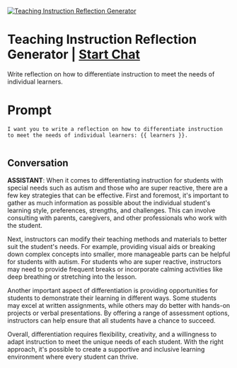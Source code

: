 
[![Teaching Instruction Reflection Generator](https://flow-prompt-covers.s3.us-west-1.amazonaws.com/icon/vintage/vint_2.png)](https://gptcall.net/chat.html?data=%7B%22contact%22%3A%7B%22id%22%3A%22UJazaXgiWf60tnqm9ccP5%22%2C%22flow%22%3Atrue%7D%7D)
# Teaching Instruction Reflection Generator | [Start Chat](https://gptcall.net/chat.html?data=%7B%22contact%22%3A%7B%22id%22%3A%22UJazaXgiWf60tnqm9ccP5%22%2C%22flow%22%3Atrue%7D%7D)
Write reflection on how to differentiate instruction to meet the needs of individual learners.



# Prompt

```
I want you to write a reflection on how to differentiate instruction to meet the needs of individual learners: {{ learners }}. 


```

## Conversation

**ASSISTANT**: When it comes to differentiating instruction for students with special needs such as autism and those who are super reactive, there are a few key strategies that can be effective. First and foremost, it's important to gather as much information as possible about the individual student's learning style, preferences, strengths, and challenges. This can involve consulting with parents, caregivers, and other professionals who work with the student.



Next, instructors can modify their teaching methods and materials to better suit the student's needs. For example, providing visual aids or breaking down complex concepts into smaller, more manageable parts can be helpful for students with autism. For students who are super reactive, instructors may need to provide frequent breaks or incorporate calming activities like deep breathing or stretching into the lesson.



Another important aspect of differentiation is providing opportunities for students to demonstrate their learning in different ways. Some students may excel at written assignments, while others may do better with hands-on projects or verbal presentations. By offering a range of assessment options, instructors can help ensure that all students have a chance to succeed.



Overall, differentiation requires flexibility, creativity, and a willingness to adapt instruction to meet the unique needs of each student. With the right approach, it's possible to create a supportive and inclusive learning environment where every student can thrive.


